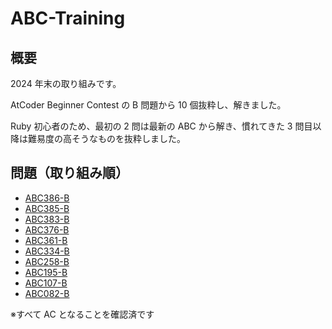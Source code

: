 # ABC-Training

## 概要

2024 年末の取り組みです。

AtCoder Beginner Contest の B 問題から 10 個抜粋し、解きました。

Ruby 初心者のため、最初の 2 問は最新の ABC から解き、慣れてきた 3 問目以降は難易度の高そうなものを抜粋しました。

## 問題（取り組み順）

- [ABC386-B](./ABC386-B/)
- [ABC385-B](./ABC385-B/)
- [ABC383-B](./ABC383-B/)
- [ABC376-B](./ABC376-B/)
- [ABC361-B](./ABC361-B/)
- [ABC334-B](./ABC334-B/)
- [ABC258-B](./ABC258-B/)
- [ABC195-B](./ABC195-B/)
- [ABC107-B](./ABC107-B/)
- [ABC082-B](./ABC082-B/)

※すべて AC となることを確認済です
